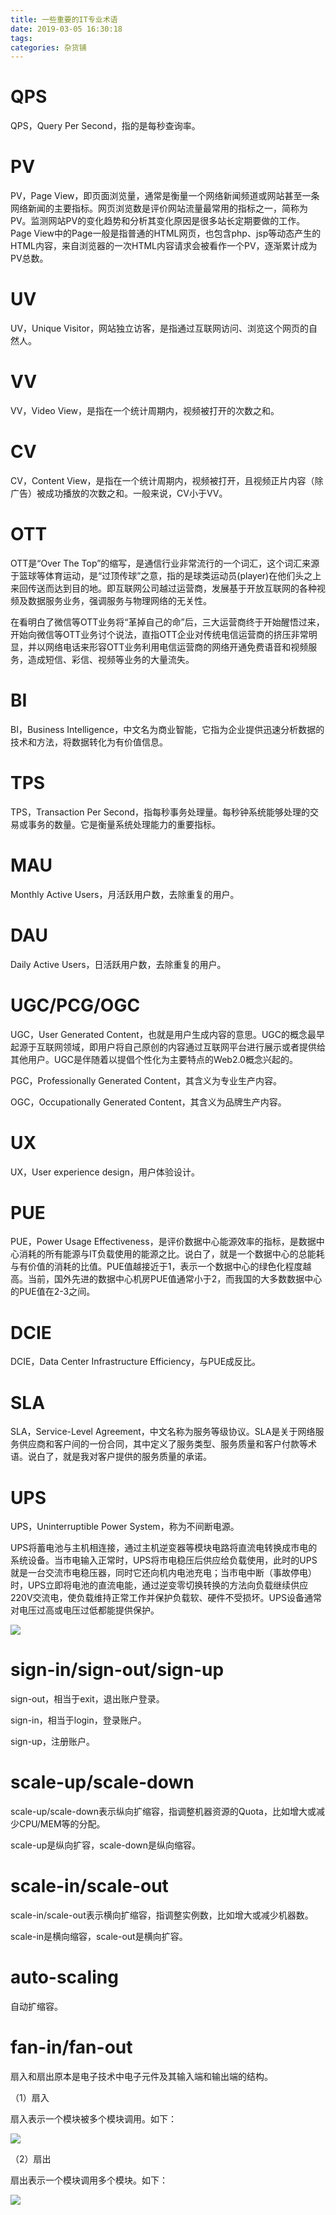```yaml
---
title: 一些重要的IT专业术语
date: 2019-03-05 16:30:18
tags:
categories: 杂货铺
---
```


# QPS

QPS，Query Per Second，指的是每秒查询率。

# PV

PV，Page View，即页面浏览量，通常是衡量一个网络新闻频道或网站甚至一条网络新闻的主要指标。网页浏览数是评价网站流量最常用的指标之一，简称为PV。监测网站PV的变化趋势和分析其变化原因是很多站长定期要做的工作。Page View中的Page一般是指普通的HTML网页，也包含php、jsp等动态产生的HTML内容，来自浏览器的一次HTML内容请求会被看作一个PV，逐渐累计成为PV总数。

# UV

UV，Unique Visitor，网站独立访客，是指通过互联网访问、浏览这个网页的自然人。

# VV

VV，Video View，是指在一个统计周期内，视频被打开的次数之和。

# CV

CV，Content View，是指在一个统计周期内，视频被打开，且视频正片内容（除广告）被成功播放的次数之和。一般来说，CV小于VV。

# OTT

OTT是“Over The Top”的缩写，是通信行业非常流行的一个词汇，这个词汇来源于篮球等体育运动，是“过顶传球”之意，指的是球类运动员(player)在他们头之上来回传送而达到目的地。即互联网公司越过运营商，发展基于开放互联网的各种视频及数据服务业务，强调服务与物理网络的无关性。

在看明白了微信等OTT业务将“革掉自己的命”后，三大运营商终于开始醒悟过来，开始向微信等OTT业务讨个说法，直指OTT企业对传统电信运营商的挤压非常明显，并以网络电话来形容OTT业务利用电信运营商的网络开通免费语音和视频服务，造成短信、彩信、视频等业务的大量流失。

# BI

BI，Business Intelligence，中文名为商业智能，它指为企业提供迅速分析数据的技术和方法，将数据转化为有价值信息。

# TPS

TPS，Transaction Per Second，指每秒事务处理量。每秒钟系统能够处理的交易或事务的数量。它是衡量系统处理能力的重要指标。

# MAU

Monthly Active Users，月活跃用户数，去除重复的用户。

# DAU

Daily Active Users，日活跃用户数，去除重复的用户。

# UGC/PCG/OGC

UGC，User Generated Content，也就是用户生成内容的意思。UGC的概念最早起源于互联网领域，即用户将自己原创的内容通过互联网平台进行展示或者提供给其他用户。UGC是伴随着以提倡个性化为主要特点的Web2.0概念兴起的。

PGC，Professionally Generated Content，其含义为专业生产内容。

OGC，Occupationally Generated Content，其含义为品牌生产内容。

# UX

UX，User experience design，用户体验设计。

# PUE

PUE，Power Usage Effectiveness，是评价数据中心能源效率的指标，是数据中心消耗的所有能源与IT负载使用的能源之比。说白了，就是一个数据中心的总能耗与有价值的消耗的比值。PUE值越接近于1，表示一个数据中心的绿色化程度越高。当前，国外先进的数据中心机房PUE值通常小于2，而我国的大多数数据中心的PUE值在2-3之间。

# DCIE

DCIE，Data Center Infrastructure Efficiency，与PUE成反比。

# SLA

SLA，Service-Level Agreement，中文名称为服务等级协议。SLA是关于网络服务供应商和客户间的一份合同，其中定义了服务类型、服务质量和客户付款等术语。说白了，就是我对客户提供的服务质量的承诺。

# UPS

UPS，Uninterruptible Power System，称为不间断电源。

UPS将蓄电池与主机相连接，通过主机逆变器等模块电路将直流电转换成市电的系统设备。当市电输入正常时，UPS将市电稳压后供应给负载使用，此时的UPS就是一台交流市电稳压器，同时它还向机内电池充电；当市电中断（事故停电）时，UPS立即将电池的直流电能，通过逆变零切换转换的方法向负载继续供应220V交流电，使负载维持正常工作并保护负载软、硬件不受损坏。UPS设备通常对电压过高或电压过低都能提供保护。

![](/images/hardware_ups_1_1.png)

# sign-in/sign-out/sign-up

sign-out，相当于exit，退出账户登录。

sign-in，相当于login，登录账户。

sign-up，注册账户。

# scale-up/scale-down

scale-up/scale-down表示纵向扩缩容，指调整机器资源的Quota，比如增大或减少CPU/MEM等的分配。

scale-up是纵向扩容，scale-down是纵向缩容。

# scale-in/scale-out

scale-in/scale-out表示横向扩缩容，指调整实例数，比如增大或减少机器数。

scale-in是横向缩容，scale-out是横向扩容。

# auto-scaling

自动扩缩容。

# fan-in/fan-out

扇入和扇出原本是电子技术中电子元件及其输入端和输出端的结构。

（1）扇入

扇入表示一个模块被多个模块调用。如下：

![](/images/fan_in_out_1_1.png)

（2）扇出

扇出表示一个模块调用多个模块。如下：

![](/images/fan_in_out_1_2.png)
